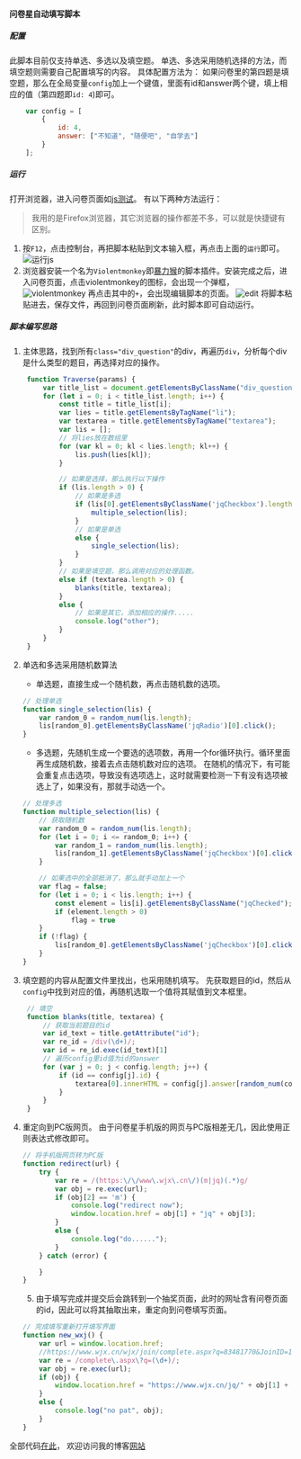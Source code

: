 #### 问卷星自动填写脚本

##### 配置
此脚本目前仅支持单选、多选以及填空题。
单选、多选采用随机选择的方法，而填空题则需要自己配置填写的内容。
具体配置方法为：
    如果问卷里的第四题是填空题，那么在全局变量`config`加上一个键值，里面有id和answer两个键，填上相应的值（第四题即`id: 4`)即可。
```javascript
    var config = [
        {
            id: 4,
            answer: ["不知道", "随便吧", "自学去"]
        }
    ];

```



##### 运行
打开浏览器，进入问卷页面如[js测试](https://www.wjx.cn/jq/83481770.aspx)。
有以下两种方法运行：
> 我用的是Firefox浏览器，其它浏览器的操作都差不多，可以就是快捷键有区别。
1. 按`F12`，点击控制台，再把脚本粘贴到文本输入框，再点击上面的`运行`即可。
    ![运行js](http://image.jinl1874.xyz/img/20200630132036.png)
2. 浏览器安装一个名为`Violentmonkey`即[暴力猴](https://violentmonkey.github.io/get-it/)的脚本插件。安装完成之后，进入问卷页面，点击violentmonkey的图标，会出现一个弹框，
   ![violentmonkey](http://image.jinl1874.xyz/img/20200630133801.png)
   再点击其中的`+`，会出现编辑脚本的页面。
   ![edit](http://image.jinl1874.xyz/img/20200630134305.png)
   将脚本粘贴进去，保存文件，再回到问卷页面刷新，此时脚本即可自动运行。


##### 脚本编写思路
1. 主体思路，找到所有`class="div_question"`的div，再遍历`div`，分析每个div是什么类型的题目，再选择对应的操作。
   ```JavaScript
    function Traverse(params) {
        var title_list = document.getElementsByClassName("div_question");
        for (let i = 0; i < title_list.length; i++) {
            const title = title_list[i];
            var lies = title.getElementsByTagName("li");
            var textarea = title.getElementsByTagName("textarea");
            var lis = [];
            // 将lies放在数组里
            for (var kl = 0; kl < lies.length; kl++) {
                lis.push(lies[kl]);
            }

            // 如果是选择，那么执行以下操作
            if (lis.length > 0) {
                // 如果是多选
                if (lis[0].getElementsByClassName('jqCheckbox').length > 0) {
                    multiple_selection(lis);
                }
                // 如果是单选
                else {
                    single_selection(lis);
                }
            }
            // 如果是填空题，那么调用对应的处理函数。
            else if (textarea.length > 0) {
                blanks(title, textarea);
            }
            else {
                // 如果是其它，添加相应的操作.....
                console.log("other");
            }
        }
    }
   ```
2. 单选和多选采用随机数算法
    * 单选题，直接生成一个随机数，再点击随机数的选项。
    ```JavaScript
    // 处理单选
    function single_selection(lis) {
        var random_0 = random_num(lis.length);
        lis[random_0].getElementsByClassName('jqRadio')[0].click();
    }
    ```
    * 多选题，先随机生成一个要选的选项数，再用一个for循环执行。循环里面再生成随机数，接着去点击随机数对应的选项。
    在随机的情况下，有可能会重复点击选项，导致没有选项选上，这时就需要检测一下有没有选项被选上了，如果没有，那就手动选一个。
    ```JavaScript
    // 处理多选
    function multiple_selection(lis) {
        // 获取随机数
        var random_0 = random_num(lis.length);
        for (let i = 0; i <= random_0; i++) {
            var random_1 = random_num(lis.length);
            lis[random_1].getElementsByClassName('jqCheckbox')[0].click();
        }

        // 如果选中的全部抵消了，那么就手动加上一个
        var flag = false;
        for (let i = 0; i < lis.length; i++) {
            const element = lis[i].getElementsByClassName("jqChecked");
            if (element.length > 0)
                flag = true
        }
        if (!flag) {
            lis[random_0].getElementsByClassName('jqCheckbox')[0].click();
        }
    }
    ```
3. 填空题的内容从配置文件里找出，也采用随机填写。
   先获取题目的id，然后从`config`中找到对应的值，再随机选取一个值将其赋值到文本框里。
   ```JavaScript
    // 填空
    function blanks(title, textarea) {
        // 获取当前题目的id
        var id_text = title.getAttribute("id");
        var re_id = /div(\d+)/;
        var id = re_id.exec(id_text)[1]
        // 遍历config里id值为id的answer
        for (var j = 0; j < config.length; j++) {
            if (id == config[j].id) {
                textarea[0].innerHTML = config[j].answer[random_num(config[j].answer.length)];
            }
        }
    }
   ```

4. 重定向到PC版网页。
   由于问卷星手机版的网页与PC版相差无几，因此使用正则表达式修改即可。
    ```JavaScript
    // 将手机版网页转为PC版
    function redirect(url) {
        try {
            var re = /(https:\/\/www\.wjx\.cn\/)(m|jq)(.*)g/
            var obj = re.exec(url);
            if (obj[2] == 'm') {
                console.log("redirect now");
                window.location.href = obj[1] + "jq" + obj[3];
            }
            else {
                console.log("do......");
            }
        } catch (error) {

        }
    }
    ```
    5. 由于填写完成并提交后会跳转到一个抽奖页面，此时的网址含有问卷页面的id，因此可以将其抽取出来，重定向到问卷填写页面。
    ```JavaScript
    // 完成填写重新打开填写界面
    function new_wxj() {
        var url = window.location.href;
        //https://www.wjx.cn/wjx/join/complete.aspx?q=83481770&JoinID=106588372552&jidx=1&s=&njqj=1
        var re = /complete\.aspx\?q=(\d+)/;
        var obj = re.exec(url);
        if (obj) {
            window.location.href = "https://www.wjx.cn/jq/" + obj[1] + ".aspx";
        }
        else {
            console.log("no pat", obj);
        }
    }
    ```

全部代码[在此](https://github.com/jinl1874/Javascript)，
欢迎访问我的博客[网站](https://jinl1874.xyz)